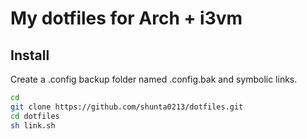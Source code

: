 # My dotfiles for Arch + i3vm

## Install
Create a .config backup folder named .config.bak and symbolic links.

```bash
cd
git clone https://github.com/shunta0213/dotfiles.git
cd dotfiles
sh link.sh
```

